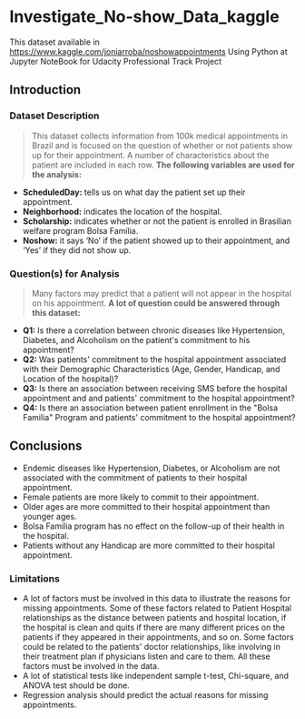 # Investigate_No-show_Data_kaggle
This dataset available in https://www.kaggle.com/joniarroba/noshowappointments
Using Python at Jupyter NoteBook for Udacity Professional Track Project

## Introduction

### Dataset Description 

> This dataset collects information from 100k medical appointments in Brazil and is focused on the question of whether or not patients show up for their appointment. A number of characteristics about the patient are included in each row. **The following variables are used for the analysis:**
* **ScheduledDay:** tells us on what day the patient set up their appointment.
* **Neighborhood:** indicates the location of the hospital.
* **Scholarship:** indicates whether or not the patient is enrolled in Brasilian welfare program Bolsa Família.
* **Noshow:** it says ‘No’ if the patient showed up to their appointment, and ‘Yes’ if they did not show up.


### Question(s) for Analysis

> Many factors may predict that a patient will not appear in the hospital on his appointment. **A lot of question could be answered through this dataset:**
* **Q1:** Is there a correlation between chronic diseases like Hypertension, Diabetes, and Alcoholism on the patient's commitment to his appointment?
* **Q2:** Was patients' commitment to the hospital appointment associated with their Demographic Characteristics (Age, Gender, Handicap, and Location of the hospital)?
* **Q3:** Is there an association between receiving SMS before the hospital appointment and and patients' commitment to the hospital appointment?
* **Q4:** Is there an association between patient enrollment in the "Bolsa Familia" Program and patients' commitment to the hospital appointment?


## Conclusions

* Endemic diseases like Hypertension, Diabetes, or Alcoholism are not associated with the commitment of patients to their hospital appointment.
* Female patients are more likely to commit to their appointment.
* Older ages are more committed to their hospital appointment than younger ages.
* Bolsa Familia program has no effect on the follow-up of their health in the hospital.
* Patients without any Handicap are more committed to their hospital appointment.

### Limitations

* A lot of factors must be involved in this data to illustrate the reasons for missing appointments. Some of these factors related to Patient Hospital relationships as the distance between patients and hospital location, if the hospital is clean and quits if there are many different prices on the patients if they appeared in their appointments, and so on. Some factors could be related to the patients' doctor relationships, like involving in their treatment plan if physicians listen and care to them. All these factors must be involved in the data.
* A lot of statistical tests like independent sample t-test, Chi-square, and ANOVA test should be done.
* Regression analysis should predict the actual reasons for missing appointments.
